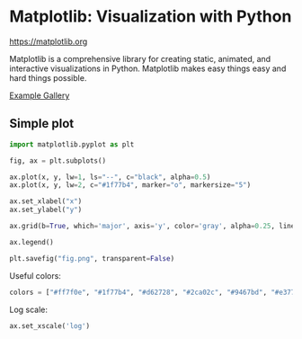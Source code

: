 # Matplotlib: Visualization with Python

https://matplotlib.org

Matplotlib is a comprehensive library for creating static, animated, and interactive visualizations in Python. Matplotlib makes easy things easy and hard things possible.

[Example Gallery](https://matplotlib.org/stable/gallery/index)

## Simple plot

```python
import matplotlib.pyplot as plt

fig, ax = plt.subplots()

ax.plot(x, y, lw=1, ls="--", c="black", alpha=0.5)
ax.plot(x, y, lw=2, c="#1f77b4", marker="o", markersize="5")

ax.set_xlabel("x")
ax.set_ylabel("y")

ax.grid(b=True, which='major', axis='y', color='gray', alpha=0.25, linestyle='-')

ax.legend()

plt.savefig("fig.png", transparent=False)
```

Useful colors:
```python
colors = ["#ff7f0e", "#1f77b4", "#d62728", "#2ca02c", "#9467bd", "#e377c2", "#17becf"]
```
Log scale:
```python
ax.set_xscale('log')
```
